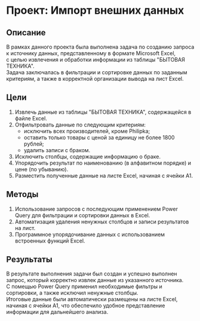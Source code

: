 # Проект: Импорт внешних данных 
## Описание
В рамках данного проекта была выполнена задача по созданию запроса к источнику данных, представленному в формате Microsoft Excel,   
с целью извлечения и обработки информации из таблицы "БЫТОВАЯ ТЕХНИКА".  
Задача заключалась в фильтрации и сортировке данных по заданным критериям, а также в корректной организации вывода на лист Excel. 

## Цели
1. Извлечь данные из таблицы "БЫТОВАЯ ТЕХНИКА", содержащейся в файле Excel.  
2. Отфильтровать данные по следующим критериям:  
   - исключить всех производителей, кроме Philipka;  
   - оставить только товары с ценой за единицу не более 1800 рублей;  
   - удалить записи с браком.  
3. Исключить столбцы, содержащие информацию о браке.  
4. Упорядочить результат по наименованию (в алфавитном порядке) и цене (по убыванию).  
5. Разместить полученные данные на листе Excel, начиная с ячейки A1.  


## Методы
1. Использование запросов с последующим применением Power Query для фильтрации и сортировки данных в Excel.  
2. Автоматизация удаления ненужных столбцов и записи результатов на лист.  
3. Программное упорядочивание данных с использованием встроенных функций Excel.  

  
## Результаты
В результате выполнения задачи был создан и успешно выполнен запрос, который корректно извлек данные из указанного источника.  
С помещью Power Query применил необходимые фильтры и сортировки, а также исключил ненужные столбцы.  
Итоговые данные были автоматически размещены на листе Excel, начиная с ячейки A1, что обеспечило удобное представление информации для дальнейшего анализа.  
